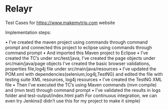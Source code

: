 # Relayr
Test Cases for https://www.makemytrip.com website 

Implementation steps:

•	I’ve created the maven project using commands through command prompt and connected this project to eclipse using commands through command prompt
•	And imported this Maven project to Eclipse
•	I’ve created the TC’s under src/test/java, 
  I’ve created the page objects under src/main/java/page objects
  I’ve created the basic browser validations, properties file,log4j file under src/main/java/resources
•	I’ve updated the POM.xml with dependencies(selenium,log4j,TestNG) and edited the file with testing suite XML resources, log4j resources
•	I’ve created the TestNG XML file
•	Then I’ve executed the TC’s using Maven commands (mvn compile) and (mvn test) through command prompt
•	I’ve validated the results in logs folder and test-output/index.html path
  For continuous integration, we can even try Jenkins(I didn’t use this for my project to make it simple)
